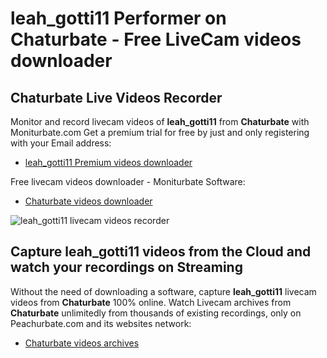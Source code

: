 # leah_gotti11 Performer on Chaturbate - Free LiveCam videos downloader

## Chaturbate Live Videos Recorder

Monitor and record livecam videos of **leah_gotti11** from **Chaturbate** with Moniturbate.com
Get a premium trial for free by just and only registering with your Email address:
* [leah_gotti11 Premium videos downloader](https://moniturbate.com/request-demo-licence-key.html)

Free livecam videos downloader - Moniturbate Software:
* [Chaturbate videos downloader](https://moniturbate.com/moniturbate-download-software.html)

![leah_gotti11 livecam videos recorder](https://peachurnet.com/templates/moniturbate-software.png)


## Capture leah_gotti11 videos from the Cloud and watch your recordings on Streaming

Without the need of downloading a software, capture **leah_gotti11** livecam videos from **Chaturbate** 100% online.
Watch Livecam archives from **Chaturbate** unlimitedly from thousands of existing recordings, only on Peachurbate.com and its websites network:
* [Chaturbate videos archives](https://peachurnet.com/)